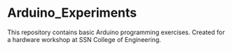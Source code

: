 # Arduino_Experiments

This repository contains basic Arduino programming exercises. Created for a hardware workshop at SSN College of Engineering. 
